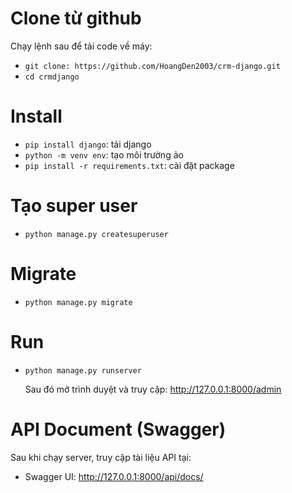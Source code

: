 # Clone từ github

Chạy lệnh sau để tải code về máy:

- `git clone: https://github.com/HoangDen2003/crm-django.git`
- `cd crmdjango`

# Install

- `pip install django`: tải django
- `python -m venv env`: tạo môi trường ảo
- `pip install -r requirements.txt`: cài đặt package

# Tạo super user

- `python manage.py createsuperuser`

# Migrate

- `python manage.py migrate`

# Run

- `python manage.py runserver`

  Sau đó mở trình duyệt và truy cập: http://127.0.0.1:8000/admin

# API Document (Swagger)

Sau khi chạy server, truy cập tài liệu API tại:

- Swagger UI: http://127.0.0.1:8000/api/docs/
